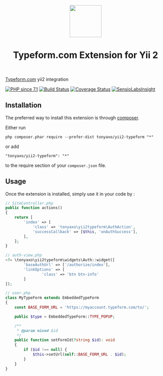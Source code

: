 <p align="center">
    <a href="https://github.com/yiisoft" target="_blank">
        <img src="https://avatars0.githubusercontent.com/u/993323" height="100px">
    </a>
    <h1 align="center">Typeform.com Extension for Yii 2</h1>
    <br>
</p>

[Typeform.com](https://typeform.com) yii2 integration

[![PHP since 7.1](https://img.shields.io/badge/PHP-%3E%3D%207.1-blue.svg)](http://php.net/manual/en/migration71.php)
[![Build Status](https://travis-ci.org/tonyaxo/yii2-typeform.svg?branch=master)](https://travis-ci.org/tonyaxo/yii2-typeform)
[![Coverage Status](https://coveralls.io/repos/github/tonyaxo/yii2-typeform/badge.svg?branch=master)](https://coveralls.io/github/tonyaxo/yii2-typeform?branch=master)
[![SensioLabsInsight](https://insight.sensiolabs.com/projects/01b1d7f5-0f64-4485-a37c-6067db748e1d/mini.png)](https://insight.sensiolabs.com/projects/01b1d7f5-0f64-4485-a37c-6067db748e1d)

Installation
------------

The preferred way to install this extension is through [composer](http://getcomposer.org/download/).

Either run

```
php composer.phar require --prefer-dist tonyaxo/yii2-typeform "*"
```

or add

```
"tonyaxo/yii2-typeform": "*"
```

to the require section of your `composer.json` file.


Usage
-----

Once the extension is installed, simply use it in your code by  :

```php
// SiteController.php
public function actions()
{
    return [
        'index' => [
            'class' => 'tonyaxo\yii2typeform\AuthAction',
            'successCallback' => [$this, 'onAuthSuccess'],
        ],
    ];
}
```

```php
// auth-view.php
<?= \tonyaxo\yii2typeform\widgets\Auth::widget([
        'baseAuthUrl' => ['/authorize/index'],
        'linkOptions' => [
                'class' => 'btn btn-info'
        ]
]);
```

```php
// user.php
class MyTypeForm extends EmbeddedTypeForm
{
    const BASE_FORM_URL = 'https://myaccount.typeform.com/to/';

    public $type = EmbeddedTypeForm::TYPE_POPUP;

    /**
     * @param mixed $id
     */
    public function setFormId(?string $id): void
    {
        if ($id !== null) {
            $this->setUrl(self::BASE_FORM_URL . $id);
        }
    }
}
```
